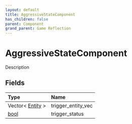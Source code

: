 ```yaml
---
layout: default
title: AggressiveStateComponent
has_children: false
parent: Component
grand_parent: Game Reflection
---
```

# AggressiveStateComponent
Description 

## Fields

| Type | Name |
|:-------------|:--------------|
| Vector< [Entity](/docs/game-reflection/classes/entity) > | trigger_entity_vec |
| [bool](/docs/game-reflection/components/bool) | trigger_status |

